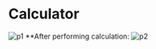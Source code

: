 # Calculator
![p1](https://github.com/poo27nam04/Calculator/assets/121489585/036f0381-f4df-4bf2-9031-e0726b01a4a1)
**After performing calculation:
![p2](https://github.com/poo27nam04/Calculator/assets/121489585/7a956dae-56db-4487-861e-e8e62db990ae)
